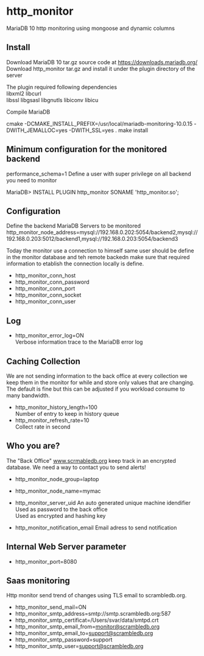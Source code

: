 http_monitor
============

MariaDB 10 http monitoring using mongoose and dynamic columns 

Install
-------

Download MariaDB 10 tar.gz source code at https://downloads.mariadb.org/ 
Download http_monitor tar.gz and install it under the plugin directory of the server 

The plugin required following dependencies  
libxml2
libcurl  
libssl 
libgsasl 
libgnutls
libiconv
libicu

Compile MariaDB 
 
cmake -DCMAKE_INSTALL_PREFIX=/usr/local/mariadb-monitoring-10.0.15 -DWITH_JEMALLOC=yes -DWITH_SSL=yes  .
make install  
 
Minimum configuration for the monitored backend
----------------------------------------------
performance_schema=1
Define a user with super privilege on all backend you need to monitor  
 
MariaDB> INSTALL PLUGIN http_monitor SONAME 'http_monitor.so'; 
 
Configuration 
-------------

Define the backend MariaDB Servers to be monitored  
http_monitor_node_address=mysql://192.168.0.202:5054/backend2,mysql://192.168.0.203:5012/backend1,mysql://192.168.0.203:5054/backend3

Today the monitor use a connection to himself  same user should be define in the monitor database and teh remote backedn make sure that required information to etablish the connection locally is define.

- http_monitor_conn_host 
- http_monitor_conn_password 
- http_monitor_conn_port 
- http_monitor_conn_socket 
- http_monitor_conn_user 
 
Log 
---
- http_monitor_error_log=ON  
    Verbose information trace to the MariaDB error log 
 
Caching Collection 
------------------
We are not sending information to the back office at every collection we keep them in the monitor for while and store only values that are changing. The default is fine but this can be adjusted if you workload consume to many bandwidth.  

- http_monitor_history_length=100  
    Number of entry to keep in history queue 
- http_monitor_refresh_rate=10  
    Collect rate in second

Who you are? 
-----------
The "Back Office" www.scrmabledb.org keep track in an encrypted database. 
We need a way to contact you to send alerts!
     
- http_monitor_node_group=laptop
- http_monitor_node_name=mymac

- http_monitor_server_uid 
   An auto generated unique machine idendifier 
   Used as password to the back office  
   Used as encrypted and hashing key 
 
- http_monitor_notification_email 
   Email adress to send notification 
 
Internal Web Server parameter 
-----------------------------
- http_monitor_port=8080
 
Saas monitoring 
----------------
Http monitor send trend of changes using TLS email to scrambledb.org. 

- http_monitor_send_mail=ON   
- http_monitor_smtp_address=smtp://smtp.scrambledb.org:587 
- http_monitor_smtp_certificat=/Users/svar/data/smtpd.crt 
- http_monitor_smtp_email_from=monitor@scrambledb.org 
- http_monitor_smtp_email_to=support@scrambledb.org 
- http_monitor_smtp_password=support 
- http_monitor_smtp_user=support@scrambledb.org 
